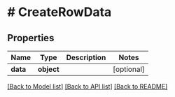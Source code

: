 # # CreateRowData

## Properties

Name | Type | Description | Notes
------------ | ------------- | ------------- | -------------
**data** | **object** |  | [optional]

[[Back to Model list]](../../README.md#models) [[Back to API list]](../../README.md#endpoints) [[Back to README]](../../README.md)
